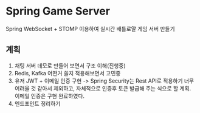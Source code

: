 # Spring Game Server

Spring WebSocket + STOMP 이용하여 실시간 배틀로얄 게임 서버 만들기

## 계획

1. 채팅 서버 데모로 만들어 보면서 구조 이해(진행중)
2. Redis, Kafka 어떤거 쓸지 적용해보면서 고민중
3. 유저 JWT + 이메일 인증 구현 -> Spring Security는 Rest API로 적용하기 너무 어려울 것 같아서 제외하고, 자체적으로 인증후 토큰 발급해 주는 식으로 할 계획. 이메일 인증은 구현
   완료하였다.
4. 엔드포인트 정리하기